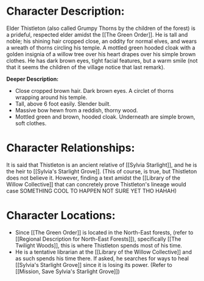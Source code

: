 # Character Description:
Elder Thistleton (also called Grumpy Thorns by the children of the forest) is a prideful, respected elder amidst the [[The Green Order]]. He is tall and noble; his shining hair cropped close, an oddity for normal elves, and wears a wreath of thorns circling his temple. A mottled green hooded cloak with a golden insignia of a willow tree over his heart drapes over his simple brown clothes. He has dark brown eyes, tight facial features, but a warm smile (not that it seems the children of the village notice that last remark).

**Deeper Description:**
-  Close cropped brown hair. Dark brown eyes. A circlet of thorns wrapping around his temple. 
-  Tall, above 6 foot easily. Slender built.
-  Massive bow hewn from a reddish, thorny wood.
-  Mottled green and brown, hooded cloak. Underneath are simple brown, soft clothes. 
# Character Relationships:
It is said that Thistleton is an ancient relative of [[Sylvia Starlight]], and he is the heir to [[Sylvia's Starlight Grove]]. (This of course, is true, but Thistleton does not believe it. However, finding a text amidst the [[Library of the Willow Collective]] that can concretely prove Thistleton's lineage would case SOMETHING COOL TO HAPPEN NOT SURE YET THO HAHAH)

# Character Locations:
- Since [[The Green Order]] is located in the North-East forests, (refer to [[Regional Description for North-East Forests]]), specifically [[The Twilight Woods]], this is where Thistleton spends most of his time. 
-  He is a tentative librarian at the [[Library of the Willow Collective]] and as such spends his time there. If asked, he searches for ways to heal [[Sylvia's Starlight Grove]] since it is losing its power. (Refer to [[Mission, Save Sylvia's Starlight Grove]])

